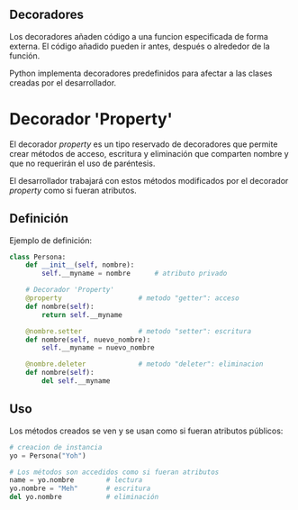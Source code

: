 




## Decoradores

Los decoradores añaden código a una funcion especificada de forma externa. El código añadido pueden ir antes, después o alrededor de la función.

Python implementa decoradores predefinidos para afectar a las clases creadas por el desarrollador.

<!-- 
[Más sobre los decoradores (genérico)](decoradores.md) 
-->



# Decorador 'Property'

El decorador *property* es un tipo reservado de decoradores que permite crear métodos de acceso, escritura y eliminación que comparten nombre y que no requerirán el uso de paréntesis.

El desarrollador trabajará con estos métodos modificados 
por el decorador *property*
como si fueran atributos.


## Definición


Ejemplo de definición:

```python hl_lines="6 10 14" title="Uso decorador Property"
class Persona:
    def __init__(self, nombre):
        self.__myname = nombre      # atributo privado

    # Decorador 'Property'
    @property                   # metodo "getter": acceso
    def nombre(self):               
        return self.__myname        

    @nombre.setter              # metodo "setter": escritura
    def nombre(self, nuevo_nombre):     
        self.__myname = nuevo_nombre   

    @nombre.deleter             # metodo "deleter": eliminacion
    def nombre(self):                   
        del self.__myname
```

## Uso

Los métodos creados se ven y se usan como si fueran atributos públicos:

```python title="uso métodos 'property'" hl_lines="5-7"
# creacion de instancia
yo = Persona("Yoh")

# Los métodos son accedidos como si fueran atributos
name = yo.nombre        # lectura
yo.nombre = "Meh"       # escritura
del yo.nombre           # eliminación
```




